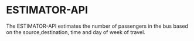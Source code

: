 # ESTIMATOR-API
The ESTIMATOR-API estimates the number of passengers in the bus based on the source,destination, time and day of week of travel. 
